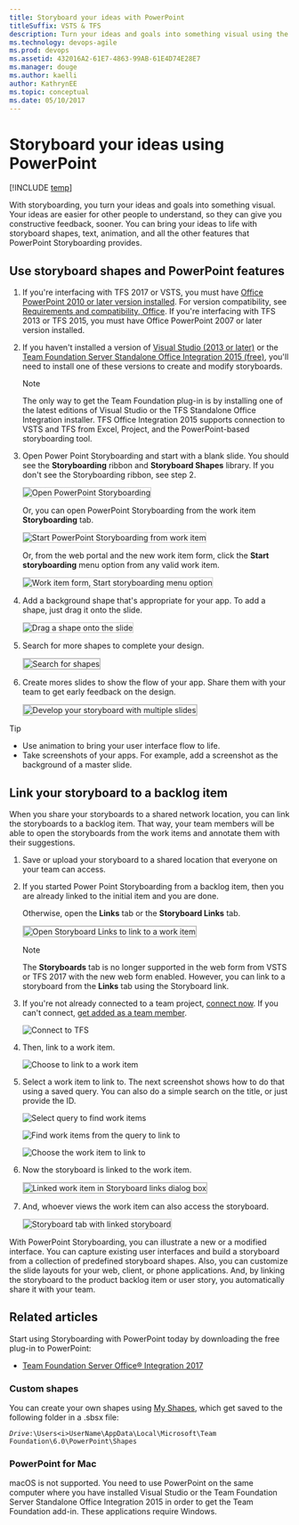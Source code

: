```yaml
---
title: Storyboard your ideas with PowerPoint
titleSuffix: VSTS & TFS 
description: Turn your ideas and goals into something visual using the Storypoint add-in to PowerPoint for Visual Studio Team Services or Team Foundation Server  
ms.technology: devops-agile
ms.prod: devops
ms.assetid: 432016A2-61E7-4863-99AB-61E4D74E28E7
ms.manager: douge
ms.author: kaelli
author: KathrynEE
ms.topic: conceptual
ms.date: 05/10/2017
---
```


# Storyboard your ideas using PowerPoint

[!INCLUDE [temp](../../_shared/version-vsts-tfs-all-versions.md)]

With storyboarding, you turn your ideas and goals into something visual. Your ideas are easier for other people to understand, so they can give you constructive feedback, sooner. You can bring your ideas to life with storyboard shapes, text, animation, and all the other features that PowerPoint Storyboarding provides.

## Use storyboard shapes and PowerPoint features

1.  If you're interfacing with TFS 2017 or VSTS, you must have [Office PowerPoint 2010 or later version installed](https://www.microsoftstore.com/store/msusa/en_US/pdp/productID.323024400). For version compatibility, see [Requirements and compatibility, Office](/tfs/server/compatibility.md#office). If you're interfacing with TFS 2013 or TFS 2015, you must have Office PowerPoint 2007 or later version installed.  

2.  If you haven't installed a version of [Visual Studio (2013 or later)](https://www.visualstudio.com/downloads/download-visual-studio-vs) or the [Team Foundation Server Standalone Office Integration 2015 (free)](https://www.visualstudio.com/downloads/#team-foundation-server-office-integration-2015-update-3-1), you'll need to install one of these versions to create and modify storyboards.

	> [!NOTE]   
	>The only way to get the Team Foundation plug-in is by installing one of the latest editions of Visual Studio or the TFS Standalone Office Integration installer. TFS Office Integration 2015 supports connection to VSTS and TFS from Excel, Project, and the PowerPoint-based storyboarding tool. 

3.  Open Power Point Storyboarding and start with a blank slide. You should see the **Storyboarding** ribbon and **Storyboard Shapes** library. If you don't see the Storyboarding ribbon, see step 2.

    <img src="_img/IC652597.png" alt="Open PowerPoint Storyboarding" style="border: 1px solid #C3C3C3;" /> 

    Or, you can open PowerPoint Storyboarding from the work item **Storyboarding** tab. 

    <img src="_img/IC652012.png" alt="Start PowerPoint Storyboarding from work item" style="border: 1px solid #C3C3C3;" /> 

    Or, from the web portal and the new work item form, click the **Start storyboarding** menu option from any valid work item.     

	<img src="../_img/add-work-item-start-storyboarding.png" alt="Work item form, Start storyboarding menu option" style="border: 1px solid #C3C3C3;" /> 

4.  Add a background shape that's appropriate for your app. To add a shape, just drag it onto the slide.

    <img src="_img/IC652013.png" alt="Drag a shape onto the slide" style="border: 1px solid #C3C3C3;" /> 

5.  Search for more shapes to complete your design.

    <img src="_img/IC652014.png" alt="Search for shapes" style="border: 2px solid #C3C3C3;" />

6.  Create mores slides to show the flow of your app. Share them with your team to get early feedback on the design.

    <img src="_img/IC652599.png" alt="Develop your storyboard with multiple slides" style="border: 2px solid #C3C3C3;" />

> [!TIP]  
>- Use animation to bring your user interface flow to life.  
>- Take screenshots of your apps. For example, add a screenshot as the background of a master slide.   

<a id="link-storyboard">  </a>
## Link your storyboard to a backlog item

When you share your storyboards to a shared network location, you can link the storyboards to a backlog item. That way, your team members will be able to open the storyboards from the work items and annotate them with their suggestions.

1.  Save or upload your storyboard to a shared location that everyone on your team can access.

2.  If you started Power Point Storyboarding from a backlog item, then you are already linked to the initial item and you are done.

    Otherwise, open the **Links** tab or the **Storyboard Links** tab.

    <img src="_img/IC654069.png" alt="Open Storyboard Links to link to a work item" style="border: 2px solid #C3C3C3;" />

	> [!NOTE]  
	>The **Storyboards** tab is no longer supported in the web form from VSTS  or TFS 2017 with the new web form enabled. However, you can link to a storyboard from the **Links** tab using the Storyboard link.  

3.  If you're not already connected to a team project, [connect now](../../../user-guide/connect-team-projects.md). If you can't connect, [get added as a team member](../../scale/multiple-teams.md#add-team-members).

    ![Connect to TFS](_img/IC652016.png)

4.  Then, link to a work item.

    ![Choose to link to a work item](_img/IC652017.png)

5.  Select a work item to link to. The next screenshot shows how to do that using a saved query. You can also do a simple search on the title, or just provide the ID.

    ![Select query to find work items](_img/IC652018.png)

    ![Find work items from the query to link to](_img/IC652019.png)

    ![Choose the work item to link to](_img/IC652020.png)

6.  Now the storyboard is linked to the work item.

    <img src="_img/IC657080.png" alt="Linked work item in Storyboard links dialog box" style="border: 2px solid #C3C3C3;" />

7.  And, whoever views the work item can also access the storyboard.

	<img src="_img/IC652022.png" alt="Storyboard tab with linked storyboard" style="border: 1px solid #C3C3C3;" /> 

With PowerPoint Storyboarding, you can illustrate a new or a modified interface. You can capture existing user interfaces and build a storyboard from a collection of predefined storyboard shapes. Also, you can customize the slide layouts for your web, client, or phone applications. And, by linking the storyboard to the product backlog item or user story, you automatically share it with your team.

## Related articles

Start using Storyboarding with PowerPoint today by downloading the free plug-in to PowerPoint: 
- [Team Foundation Server Office® Integration 2017](https://go.microsoft.com/fwlink/?LinkId=832491&clcid=0x409)


### Custom shapes 
You can create your own shapes using [My Shapes](add-share-storyboard-shapes.md), which get saved to the following folder in a .sbsx file:

<code><i>Drive</i>:\Users\<i>UserName</i>\AppData\Local\Microsoft\Team Foundation\6.0\PowerPoint\Shapes</code>

<!---
You can then share your custom shapes or import custom shapes developed by others in the Visual Studio community.  
-->


### PowerPoint for Mac 

macOS is not supported. You need to use PowerPoint on the same computer where you have installed Visual Studio or the Team Foundation Server Standalone Office Integration 2015 in order to get the Team Foundation add-in. These applications require Windows.

